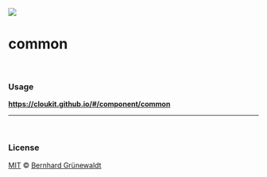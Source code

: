 ![](https://cloukit.github.io/assets/images/cloukit-banner-github.svg?v3)

# common


&nbsp;

### Usage

**https://cloukit.github.io/#/component/common**

-----

&nbsp;

### License

[MIT](https://github.com/cloukit/legal) © [Bernhard Grünewaldt](https://github.com/clouless)
